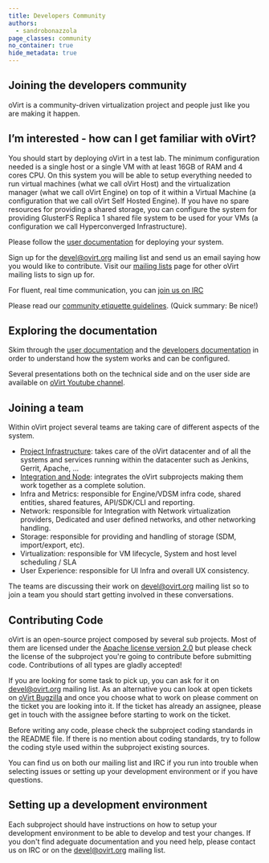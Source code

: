 ```yaml
---
title: Developers Community
authors:
  - sandrobonazzola
page_classes: community
no_container: true
hide_metadata: true
---
```

<section class="community_head">

# Joining the developers community

oVirt is a community-driven virtualization project and people just like you are making it happen.
</section>

<section class="container">

# I’m interested - how can I get familiar with oVirt?

You should start by deploying oVirt in a test lab. The minimum configuration needed is a single host or a single VM with at least 16GB of RAM and 4 cores CPU.
On this system you will be able to setup everything needed to run virtual machines (what we call oVirt Host) and the virtualization manager (what we call oVirt Engine)
on top of it within a Virtual Machine (a configuration that we call oVirt Self Hosted Engine).
If you have no spare resources for providing a shared storage, you can configure the system for providing GlusterFS Replica 1 shared file system to be used for your VMs
(a configuration we call Hyperconverged Infrastructure).

Please follow the [user documentation](/documentation/index.html) for deploying your system.

Sign up for the [devel@ovirt.org](https://lists.ovirt.org/archives/list/devel@ovirt.org/) mailing list and send us an email saying how you would like to contribute.
Visit our [mailing lists](https://lists.ovirt.org/archives/) page for other oVirt mailing lists to sign up for.

For fluent, real time communication, you can [join us on IRC](/community/about/contact.html#irc)

Please read our [community etiquette guidelines](/community/about/community-guidelines.html). (Quick summary: Be nice!)

# Exploring the documentation

Skim through the [user documentation](/documentation/index.html) and the [developers documentation](devdocs.html) in order to understand how the system works and can be configured.

Several presentations both on the technical side and on the user side are available on [oVirt Youtube channel](https://www.youtube.com/ovirtproject).

# Joining a team

Within oVirt project several teams are taking care of different aspects of the system.

- [Project Infrastructure](infra/infrastructure.html): takes care of the oVirt datacenter and of all the systems and services running within the datacenter such as Jenkins, Gerrit, Apache, ...
- [Integration and Node](integration/index.html): integrates the oVirt subprojects making them work together as a complete solution.
- Infra and Metrics: responsible for Engine/VDSM infra code, shared entities, shared features, API/SDK/CLI and reporting.
- Network: responsible for Integration with Network virtualization providers, Dedicated and user defined networks, and other networking handling.
- Storage: responsible for providing and handling of storage (SDM, import/export, etc).
- Virtualization: responsible for VM lifecycle, System and host level scheduling / SLA
- User Experience: responsible for UI Infra and overall UX consistency.

The teams are discussing their work on [devel@ovirt.org](https://lists.ovirt.org/archives/list/devel@ovirt.org/) mailing list so to join a team
you should start getting involved in these conversations.

# Contributing Code

oVirt is an open-source project composed by several sub projects. Most of them are licensed under the [Apache license version 2.0](https://www.apache.org/licenses/LICENSE-2.0.html)
but please check the license of the subproject you're going to contribute before submitting code.
Contributions of all types are gladly accepted!

If you are looking for some task to pick up, you can ask for it on [devel@ovirt.org](https://lists.ovirt.org/archives/list/devel@ovirt.org/) mailing list.
As an alternative you can look at open tickets on [oVirt Bugzilla](https://bugzilla.redhat.com/buglist.cgi?quicksearch=classification%3Aovirt) and once you choose what to work on
please comment on the ticket you are looking into it. If the ticket has already an assignee, please get in touch with the assignee before starting to work on the ticket.

Before writing any code, please check the subproject coding standards in the README file. If there is no mention about coding standards, try to follow
the coding style used within the subproject existing sources.

You can find us on both our mailing list and IRC if you run into trouble when selecting issues or setting up your development environment or if you have questions.

# Setting up a development environment

Each subproject should have instructions on how to setup your development environment to be able to develop and test your changes.
If you don't find adeguate documentation and you need help, please contact us on IRC or on the [devel@ovirt.org](https://lists.ovirt.org/archives/list/devel@ovirt.org/) mailing list.

</section>